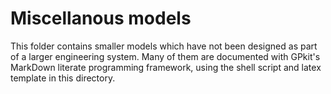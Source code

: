 Miscellanous models
===================

This folder contains smaller models which have not been designed as part of a larger engineering system. Many of them are documented with GPkit's MarkDown literate programming framework, using the shell script and latex template in this directory.
